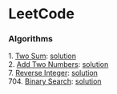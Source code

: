 # LeetCode

### Algorithms
1\. [Two Sum](https://leetcode.com/problems/two-sum/): [solution](./two_sum)  
2\. [Add Two Numbers](https://leetcode.com/problems/add-two-numbers/): [solution](./add_two_numbers)  
7\. [Reverse Integer](https://leetcode.com/problems/reverse-integer/): [solution](./reverse_integer)  
704\. [Binary Search](https://leetcode.com/problems/binary-search/): [solution](./binary_search)  
